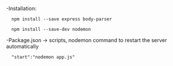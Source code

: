 -Installation:

      npm install --save express body-parser

      npm install --save-dev nodemon

-Package.json -> scripts, nodemon command to restart the server automatically

      "start":"nodemon app.js"
